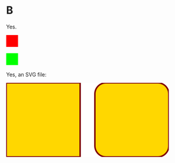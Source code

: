 # B

Yes.

![Alt Text Red](images/red.png "Caption Text Red")

![Alt Text Dot Dot Lime](../images/lime.png "Caption Text Dot Dot Lime")

Yes, an SVG file:

![Alt Text for SVG](diagrams/squares-and-edges.svg "Caption Text for SVG")

